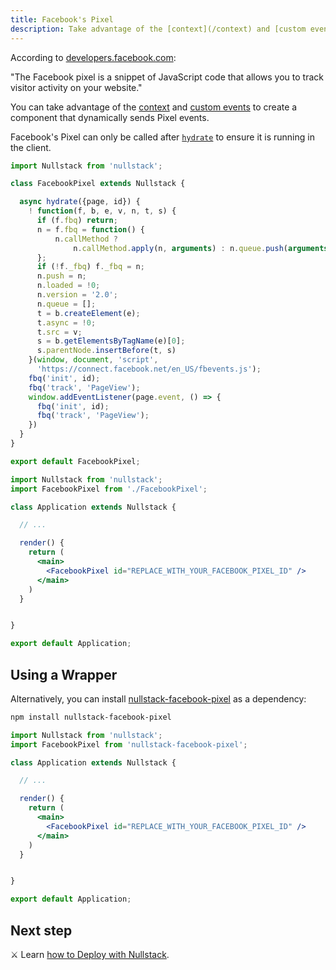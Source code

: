 ```yaml
---
title: Facebook's Pixel
description: Take advantage of the [context](/context) and [custom events](/context-page) to create a component that dynamically sends Pixel events
---
```


According to [developers.facebook.com](https://developers.facebook.com/docs/facebook-pixel/):

"The Facebook pixel is a snippet of JavaScript code that allows you to track visitor activity on your website."

You can take advantage of the [context](/context) and [custom events](/context-page) to create a component that dynamically sends Pixel events.

Facebook's Pixel can only be called after [`hydrate`](/full-stack-lifecycle) to ensure it is running in the client.

```jsx
import Nullstack from 'nullstack';

class FacebookPixel extends Nullstack {

  async hydrate({page, id}) {
    ! function(f, b, e, v, n, t, s) {
      if (f.fbq) return;
      n = f.fbq = function() {
          n.callMethod ?
              n.callMethod.apply(n, arguments) : n.queue.push(arguments)
      };
      if (!f._fbq) f._fbq = n;
      n.push = n;
      n.loaded = !0;
      n.version = '2.0';
      n.queue = [];
      t = b.createElement(e);
      t.async = !0;
      t.src = v;
      s = b.getElementsByTagName(e)[0];
      s.parentNode.insertBefore(t, s)
    }(window, document, 'script',
      'https://connect.facebook.net/en_US/fbevents.js');
    fbq('init', id);
    fbq('track', 'PageView');
    window.addEventListener(page.event, () => {
      fbq('init', id);
      fbq('track', 'PageView');
    })
  }
}

export default FacebookPixel;
```

```jsx
import Nullstack from 'nullstack';
import FacebookPixel from './FacebookPixel';

class Application extends Nullstack {

  // ...

  render() {
    return (
      <main>
        <FacebookPixel id="REPLACE_WITH_YOUR_FACEBOOK_PIXEL_ID" />
      </main>
    )
  }


}

export default Application;
```

## Using a Wrapper

Alternatively, you can install [nullstack-facebook-pixel](https://github.com/Mortaro/nullstack-facebook-pixel) as a dependency:

```sh
npm install nullstack-facebook-pixel
```

```jsx
import Nullstack from 'nullstack';
import FacebookPixel from 'nullstack-facebook-pixel';

class Application extends Nullstack {

  // ...

  render() {
    return (
      <main>
        <FacebookPixel id="REPLACE_WITH_YOUR_FACEBOOK_PIXEL_ID" />
      </main>
    )
  }


}

export default Application;
```

## Next step

⚔ Learn [how to Deploy with Nullstack](/how-to-deploy).